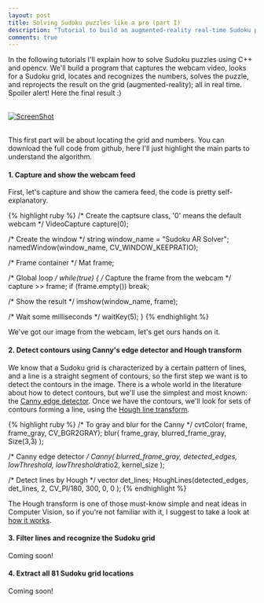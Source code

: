 ```yaml
---
layout: post
title: Solving Sudoku puzzles like a pro (part I) 
description: "Tutorial to build an augmented-reality real-time Sudoku puzzle solver in C++ using opencv."
comments: true
---
```




In the following tutorials I'll explain how to solve Sudoku puzzles using C++ and opencv. We'll build a program that captures the webcam video, looks for a Sudoku grid, locates and recognizes the numbers, solves the puzzle, and reprojects the result on the grid (augmented-reality); all in real time. Spoiler alert! Here the final result :)  <br />
<br />

[![ScreenShot](http://img.youtube.com/vi/OnASlP1SFX0/0.jpg)](https://www.youtube.com/watch?v=OnASlP1SFX0)

<br />
This first part will be about locating the grid and numbers. You can download the full code from github, here I'll just highlight the main parts to understand the algorithm.

####  1. Capture and show the webcam feed
First, let's capture and show the camera feed, the code is pretty self-explanatory.

{% highlight ruby %}
/* Create the captsure class, '0' means the default webcam */
VideoCapture capture(0);

/* Create the window */
string window_name = "Sudoku AR Solver";
namedWindow(window_name, CV_WINDOW_KEEPRATIO);
    
/* Frame container */
Mat frame;

/* Global loop */
while(true)
{
   /* Capture the frame from the webcam */
   capture >> frame;
   if (frame.empty())
      break;

   /* Show the result */
   imshow(window_name, frame);

   /* Wait some milliseconds */
   waitKey(5);
}
{% endhighlight %}

We've got our image from the webcam, let's get ours hands on it.

####  2. Detect contours using Canny's edge detector and Hough transform
We know that a Sudoku grid is characterized by a certain pattern of lines, and a line is a straight segment of contours, so the first step we want is to detect the contours in the image. There is a whole world in the literature about how to detect contours, but we'll use the simplest and most known: the [Canny edge detector](http://docs.opencv.org/doc/tutorials/imgproc/imgtrans/canny_detector/canny_detector.html). Once we have the contours, we'll look for sets of contours forming a line, using the [Hough line transform](http://docs.opencv.org/doc/tutorials/imgproc/imgtrans/hough_lines/hough_lines.html).

{% highlight ruby %}
/* To gray and blur for the Canny */
cvtColor( frame, frame_gray, CV_BGR2GRAY);
blur( frame_gray, blurred_frame_gray, Size(3,3) );
            
/* Canny edge detector */
Canny( blurred_frame_gray, detected_edges, lowThreshold, lowThreshold*ratio2, kernel_size );

/* Detect lines by Hough */
vector<Vec2f> det_lines;
HoughLines(detected_edges, det_lines, 2, CV_PI/180, 300, 0, 0 );
{% endhighlight %} 

The Hough transform is one of those must-know simple and neat ideas in Computer Vision, so if you're not familiar with it, I suggest to take a look at [how it works](http://en.wikipedia.org/wiki/Hough_transform).

####  3. Filter lines and recognize the Sudoku grid
Coming soon!

####  4. Extract all 81 Sudoku grid locations
Coming soon!